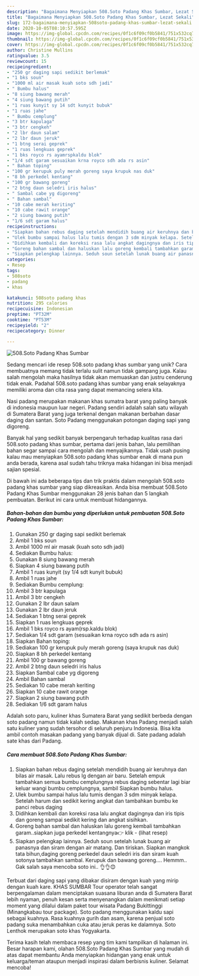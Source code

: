 ```yaml
---
description: "Bagaimana Menyiapkan 508.Soto Padang Khas Sumbar, Lezat Sekali"
title: "Bagaimana Menyiapkan 508.Soto Padang Khas Sumbar, Lezat Sekali"
slug: 172-bagaimana-menyiapkan-508soto-padang-khas-sumbar-lezat-sekali
date: 2020-10-05T08:10:57.595Z
image: https://img-global.cpcdn.com/recipes/0f1c6f09cf0b5841/751x532cq70/508soto-padang-khas-sumbar-foto-resep-utama.jpg
thumbnail: https://img-global.cpcdn.com/recipes/0f1c6f09cf0b5841/751x532cq70/508soto-padang-khas-sumbar-foto-resep-utama.jpg
cover: https://img-global.cpcdn.com/recipes/0f1c6f09cf0b5841/751x532cq70/508soto-padang-khas-sumbar-foto-resep-utama.jpg
author: Christine Mullins
ratingvalue: 3.5
reviewcount: 15
recipeingredient:
- "250 gr daging sapi sedikit berlemak"
- "1 bks soun"
- "1000 ml air masak kuah soto sdh jadi"
- " Bumbu halus"
- "8 siung bawang merah"
- "4 siung bawang putih"
- "1 ruas kunyit sy 14 sdt kunyit bubuk"
- "1 ruas jahe"
- " Bumbu cemplung"
- "3 btr kapulaga"
- "3 btr cengkeh"
- "2 lbr daun salam"
- "2 lbr daun jeruk"
- "1 btng serai geprek"
- "1 ruas lengkuas geprek"
- "1 bks royco rs ayamrspkaldu blok"
- "1/4 sdt garam sesuaikan krna royco sdh ada rs asin"
- " Bahan toping"
- "100 gr kerupuk puly merah goreng saya krupuk nas duk"
- "8 bh perkedel kentang"
- "100 gr bawang goreng"
- "2 btng daun seledri iris halus"
- " Sambal cabe yg digoreng"
- " Bahan sambal"
- "10 cabe merah keriting"
- "10 cabe rawit orange"
- "2 siung bawang putih"
- "1/6 sdt garam halus"
recipeinstructions:
- "Siapkan bahan rebus daging setelah mendidih buang air keruhnya dan bilas air masak. Lalu rebus lg dengan air baru. Setelah empuk tambahkan semua bumbu cemplungnya rebus daging sebentar lagi biar keluar wangi bumbu cemplungnya, sambil Siapkan bumbu halus."
- "Ulek bumbu sampai halus lalu tumis dengan 3 sdm minyak kelapa. Setelah harum dan sedikit kering angkat dan tambahkan bumbu ke panci rebus daging"
- "Didihkan kembali dan koreksi rasa lalu angkat dagingnya dan iris tipis dan goreng sampai sedikit kering dan angkat sisihkan."
- "Goreng bahan sambal dan haluskan lalu goreng kembali tambahkan garam..siapkan juga perkedel kentangnya👉 klik             (lihat resep)"
- "Siapkan pelengkap lainnya. Seduh soun setelah lunak buang air panasnya dan siram dengan air matang. Dan tiriskan. Siapkan mangkok tata bihun,daging goreng perkedel daun seledri iris dan siram kuah sotonya tambahkan sambal. Kerupuk dan bawang goreng.... Hemmm.. Gak salah saya mencoba soto ini.. 👌👌😊"
categories:
- Resep
tags:
- 508soto
- padang
- khas

katakunci: 508soto padang khas 
nutrition: 295 calories
recipecuisine: Indonesian
preptime: "PT32M"
cooktime: "PT53M"
recipeyield: "2"
recipecategory: Dinner

---
```



![508.Soto Padang Khas Sumbar](https://img-global.cpcdn.com/recipes/0f1c6f09cf0b5841/751x532cq70/508soto-padang-khas-sumbar-foto-resep-utama.jpg)

Sedang mencari ide resep 508.soto padang khas sumbar yang unik? Cara membuatnya memang tidak terlalu sulit namun tidak gampang juga. Kalau salah mengolah maka hasilnya tidak akan memuaskan dan justru cenderung tidak enak. Padahal 508.soto padang khas sumbar yang enak selayaknya memiliki aroma dan cita rasa yang dapat memancing selera kita.

Nasi padang merupakan makanan khas sumatra barat yang paling banyak di indonesia maupun luar negeri. Padang sendiri adalah salah satu wilayah di Sumatera Barat yang juga terkenal dengan makanan berbahan dasar daging dan santan. Soto Padang menggunakan potongan daging sapi yang digoreng.

Banyak hal yang sedikit banyak berpengaruh terhadap kualitas rasa dari 508.soto padang khas sumbar, pertama dari jenis bahan, lalu pemilihan bahan segar sampai cara mengolah dan menyajikannya. Tidak usah pusing kalau mau menyiapkan 508.soto padang khas sumbar enak di mana pun anda berada, karena asal sudah tahu triknya maka hidangan ini bisa menjadi sajian spesial.


Di bawah ini ada beberapa tips dan trik praktis dalam mengolah 508.soto padang khas sumbar yang siap dikreasikan. Anda bisa membuat 508.Soto Padang Khas Sumbar menggunakan 28 jenis bahan dan 5 langkah pembuatan. Berikut ini cara untuk membuat hidangannya.

<!--inarticleads1-->

##### Bahan-bahan dan bumbu yang diperlukan untuk pembuatan 508.Soto Padang Khas Sumbar:

1. Gunakan 250 gr daging sapi sedikit berlemak
1. Ambil 1 bks soun
1. Ambil 1000 ml air masak (kuah soto sdh jadi)
1. Sediakan  Bumbu halus:
1. Gunakan 8 siung bawang merah
1. Siapkan 4 siung bawang putih
1. Ambil 1 ruas kunyit (sy 1/4 sdt kunyit bubuk)
1. Ambil 1 ruas jahe
1. Sediakan  Bumbu cemplung:
1. Ambil 3 btr kapulaga
1. Ambil 3 btr cengkeh
1. Gunakan 2 lbr daun salam
1. Gunakan 2 lbr daun jeruk
1. Sediakan 1 btng serai geprek
1. Siapkan 1 ruas lengkuas geprek
1. Ambil 1 bks royco rs ayam(rsp.kaldu blok)
1. Sediakan 1/4 sdt garam (sesuaikan krna royco sdh ada rs asin)
1. Siapkan  Bahan toping:
1. Sediakan 100 gr kerupuk puly merah goreng (saya krupuk nas duk)
1. Siapkan 8 bh perkedel kentang
1. Ambil 100 gr bawang goreng
1. Ambil 2 btng daun seledri iris halus
1. Siapkan  Sambal cabe yg digoreng
1. Ambil  Bahan sambal
1. Sediakan 10 cabe merah keriting
1. Siapkan 10 cabe rawit orange
1. Siapkan 2 siung bawang putih
1. Sediakan 1/6 sdt garam halus


Adalah soto paru, kuliner khas Sumatera Barat yang sedikit berbeda dengan soto padang namun tidak kalah sedap. Makanan khas Padang menjadi salah satu kuliner yang sudah tersohor di seluruh penjuru Indonesia. Bisa kita ambil contoh masakan padang yang banyak dijual di. Sate padang adalah sate khas dari Padang. 

<!--inarticleads2-->

##### Cara membuat 508.Soto Padang Khas Sumbar:

1. Siapkan bahan rebus daging setelah mendidih buang air keruhnya dan bilas air masak. Lalu rebus lg dengan air baru. Setelah empuk tambahkan semua bumbu cemplungnya rebus daging sebentar lagi biar keluar wangi bumbu cemplungnya, sambil Siapkan bumbu halus.
1. Ulek bumbu sampai halus lalu tumis dengan 3 sdm minyak kelapa. Setelah harum dan sedikit kering angkat dan tambahkan bumbu ke panci rebus daging
1. Didihkan kembali dan koreksi rasa lalu angkat dagingnya dan iris tipis dan goreng sampai sedikit kering dan angkat sisihkan.
1. Goreng bahan sambal dan haluskan lalu goreng kembali tambahkan garam..siapkan juga perkedel kentangnya👉 klik -             (lihat resep)
1. Siapkan pelengkap lainnya. Seduh soun setelah lunak buang air panasnya dan siram dengan air matang. Dan tiriskan. Siapkan mangkok tata bihun,daging goreng perkedel daun seledri iris dan siram kuah sotonya tambahkan sambal. Kerupuk dan bawang goreng.... Hemmm.. Gak salah saya mencoba soto ini.. 👌👌😊


Terbuat dari daging sapi yang dibakar disiram dengan kuah yang mirip dengan kuah kare. KHAS SUMBAR Tour operator telah sangat berpengalaman dalam menciptakan suasana liburan anda di Sumatera Barat lebih nyaman, penuh kesan serta menyenangkan dalam menikmati setiap moment yang dilalui dalam paket tour wisata Padang Bukittinggi (Minangkabau tour package). Soto padang menggunakan kaldu sapi sebagai kuahnya. Rasa kuahnya gurih dan asam, karena penjual soto padang suka menambahkan cuka atau jeruk peras ke dalamnya. Soto Lenthok merupakan soto khas Yogyakarta. 

Terima kasih telah membaca resep yang tim kami tampilkan di halaman ini. Besar harapan kami, olahan 508.Soto Padang Khas Sumbar yang mudah di atas dapat membantu Anda menyiapkan hidangan yang enak untuk keluarga/teman ataupun menjadi inspirasi dalam berbisnis kuliner. Selamat mencoba!
